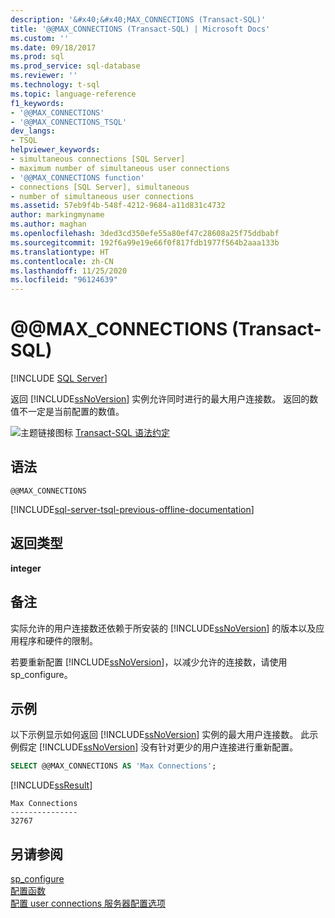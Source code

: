 ```yaml
---
description: '&#x40;&#x40;MAX_CONNECTIONS (Transact-SQL)'
title: '@@MAX_CONNECTIONS (Transact-SQL) | Microsoft Docs'
ms.custom: ''
ms.date: 09/18/2017
ms.prod: sql
ms.prod_service: sql-database
ms.reviewer: ''
ms.technology: t-sql
ms.topic: language-reference
f1_keywords:
- '@@MAX_CONNECTIONS'
- '@@MAX_CONNECTIONS_TSQL'
dev_langs:
- TSQL
helpviewer_keywords:
- simultaneous connections [SQL Server]
- maximum number of simultaneous user connections
- '@@MAX_CONNECTIONS function'
- connections [SQL Server], simultaneous
- number of simultaneous user connections
ms.assetid: 57eb9f4b-548f-4212-9684-a11d831c4732
author: markingmyname
ms.author: maghan
ms.openlocfilehash: 3ded3cd350efe55a80ef47c28608a25f75ddbabf
ms.sourcegitcommit: 192f6a99e19e66f0f817fdb1977f564b2aaa133b
ms.translationtype: HT
ms.contentlocale: zh-CN
ms.lasthandoff: 11/25/2020
ms.locfileid: "96124639"
---
```

# <a name="x40x40max_connections-transact-sql"></a>&#x40;&#x40;MAX_CONNECTIONS (Transact-SQL)
[!INCLUDE [SQL Server](../../includes/applies-to-version/sqlserver.md)]

  返回 [!INCLUDE[ssNoVersion](../../includes/ssnoversion-md.md)] 实例允许同时进行的最大用户连接数。 返回的数值不一定是当前配置的数值。  
  
 ![主题链接图标](../../database-engine/configure-windows/media/topic-link.gif "“主题链接”图标") [Transact-SQL 语法约定](../../t-sql/language-elements/transact-sql-syntax-conventions-transact-sql.md)  
  
## <a name="syntax"></a>语法  
  
```syntaxsql  
@@MAX_CONNECTIONS  
```  
  
[!INCLUDE[sql-server-tsql-previous-offline-documentation](../../includes/sql-server-tsql-previous-offline-documentation.md)]

## <a name="return-types"></a>返回类型
 **integer**  
  
## <a name="remarks"></a>备注  
 实际允许的用户连接数还依赖于所安装的 [!INCLUDE[ssNoVersion](../../includes/ssnoversion-md.md)] 的版本以及应用程序和硬件的限制。  
  
 若要重新配置 [!INCLUDE[ssNoVersion](../../includes/ssnoversion-md.md)]，以减少允许的连接数，请使用 sp_configure。  
  
## <a name="examples"></a>示例  
 以下示例显示如何返回 [!INCLUDE[ssNoVersion](../../includes/ssnoversion-md.md)] 实例的最大用户连接数。 此示例假定 [!INCLUDE[ssNoVersion](../../includes/ssnoversion-md.md)] 没有针对更少的用户连接进行重新配置。  
  
```sql 
SELECT @@MAX_CONNECTIONS AS 'Max Connections';  
```  
  
 [!INCLUDE[ssResult](../../includes/ssresult-md.md)]  
  
```  
Max Connections  
---------------  
32767            
```  
  
## <a name="see-also"></a>另请参阅  
 [sp_configure](../../relational-databases/system-stored-procedures/sp-configure-transact-sql.md)   
 [配置函数](../../t-sql/functions/configuration-functions-transact-sql.md)   
 [配置 user connections 服务器配置选项](../../database-engine/configure-windows/configure-the-user-connections-server-configuration-option.md)  
  
  
